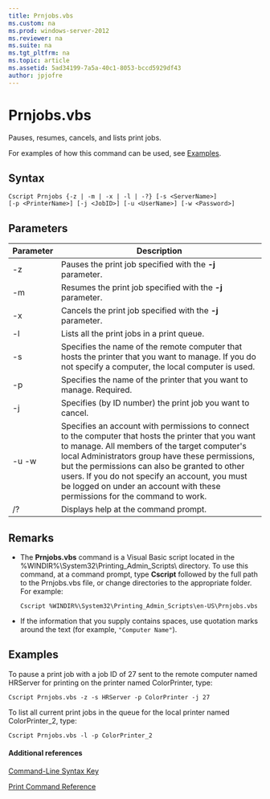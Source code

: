 ```yaml
---
title: Prnjobs.vbs
ms.custom: na
ms.prod: windows-server-2012
ms.reviewer: na
ms.suite: na
ms.tgt_pltfrm: na
ms.topic: article
ms.assetid: 5ad34199-7a5a-40c1-8053-bccd5929df43
author: jpjofre
---
```

# Prnjobs.vbs
Pauses, resumes, cancels, and lists print jobs.  
  
For examples of how this command can be used, see [Examples](#BKMK_examples).  
  
## Syntax  
  
```  
Cscript Prnjobs {-z | -m | -x | -l | -?} [-s <ServerName>]   
[-p <PrinterName>] [-j <JobID>] [-u <UserName>] [-w <Password>]  
```  
  
## Parameters  
  
|Parameter|Description|  
|-------------|---------------|  
|\-z|Pauses the print job specified with the **\-j** parameter.|  
|\-m|Resumes the print job specified with the **\-j** parameter.|  
|\-x|Cancels the print job specified with the **\-j** parameter.|  
|\-l|Lists all the print jobs in a print queue.|  
|\-s <ServerName>|Specifies the name of the remote computer that hosts the printer that you want to manage. If you do not specify a computer, the local computer is used.|  
|\-p <PrinterName>|Specifies the name of the printer that you want to manage. Required.|  
|\-j <JobID>|Specifies \(by ID number\) the print job you want to cancel.|  
|\-u <UserName> \-w <Password>|Specifies an account with permissions to connect to the computer that hosts the printer that you want to manage. All members of the target computer's local Administrators group have these permissions, but the permissions can also be granted to other users. If you do not specify an account, you must be logged on under an account with these permissions for the command to work.|  
|\/?|Displays help at the command prompt.|  
  
## Remarks  
  
-   The **Prnjobs.vbs** command is a Visual Basic script located in the %WINDIR%\\System32\\Printing\_Admin\_Scripts\\<language> directory. To use this command, at a command prompt, type **Cscript** followed by the full path to the Prnjobs.vbs file, or change directories to the appropriate folder. For example:  
  
    ```  
    Cscript %WINDIR%\System32\Printing_Admin_Scripts\en-US\Prnjobs.vbs  
    ```  
  
-   If the information that you supply contains spaces, use quotation marks around the text \(for example, `"Computer Name"`\).  
  
## <a name="BKMK_examples"></a>Examples  
To pause a print job with a job ID of 27 sent to the remote computer named HRServer for printing on the printer named ColorPrinter, type:  
  
```  
Cscript Prnjobs.vbs -z -s HRServer -p ColorPrinter -j 27  
```  
  
To list all current print jobs in the queue for the local printer named ColorPrinter\_2, type:  
  
```  
Cscript Prnjobs.vbs -l -p ColorPrinter_2  
```  
  
#### Additional references  
[Command-Line Syntax Key](Command-Line-Syntax-Key.md)  
  
[Print Command Reference](Print-Command-Reference.md)  
  

